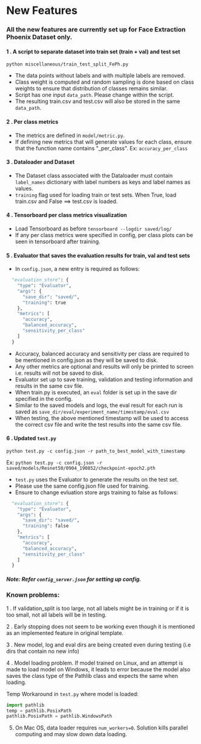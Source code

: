 # New Features

### All the new features are currently set up for Face Extraction Phoenix Dataset only.

#### 1 . A script to separate dataset into train set (train + val) and test set
`python miscellaneous/train_test_split_FePh.py`

- The data points without labels and with multiple labels are removed.
- Class weight is computed and random sampling is done based on class weights to ensure that distribution of classes remains similar.
- Script has one input `data_path`. Please change within the script.
- The resulting train.csv and test.csv will also be stored in the same `data_path`.

#### 2 . Per class metrics

- The metrics are defined in `model/metric.py`.
- If defining new metrics that will generate values for each class, ensure that the function name contains "_per_class".
 Ex: `accuracy_per_class`

#### 3 . Dataloader and Dataset

- The Dataset class associated with the Dataloader must contain `label_names` dictionary with label numbers as keys and
label names as values.
- `training` flag used for loading train or test sets. When True, load train.csv and False ==> test.csv is loaded.

#### 4 . Tensorboard per class metrics visualization

- Load Tensorboard as before  `tensorboard --logdir saved/log/`
- If any per class metrics were specified in config, per class plots can be seen in tensorboard after training.

#### 5 . Evaluator that saves the evaluation results for train, val and test sets

- In `config.json`, a new entry is required as follows:
```python
  "evaluation_store": {
    "type": "Evaluator",
    "args": {
      "save_dir": "saved/",
      "training": true
    },
    "metrics": [
      "accuracy",
      "balanced_accuracy",
      "sensitivity_per_class"
    ]
  }
  ```
- Accuracy, balanced accuracy and sensitivity per class are required to be mentioned in config.json as they will be saved to disk.
- Any other metrics are optional and results will only be printed to screen i.e. results will not be saved to disk. 
- Evaluator set up to save training, validation and testing information and results in the same csv file.
- When train.py is executed, an `eval` folder is set up in the save dir specified in the config.
- Similar to the saved models and logs, the eval result for each run is saved as `save_dir/eval/experiment_name/timestamp/eval.csv`
- When testing, the above mentioned timestamp will be used to access the correct csv file and write the test results into the same csv file.

#### 6 . Updated `test.py`

`python test.py -c config.json -r path_to_best_model_with_timestamp`

Ex: `python test.py -c config.json -r saved/models/Resnet50/0904_190852/checkpoint-epoch2.pth`

- `test.py` uses the Evaluator to generate the results on the test set.
- Please use the same config.json file used for training.
- Ensure to change evluation store args training to false as follows:
```python
  "evaluation_store": {
    "type": "Evaluator",
    "args": {
      "save_dir": "saved/",
      "training": false
    },
    "metrics": [
      "accuracy",
      "balanced_accuracy",
      "sensitivity_per_class"
    ]
  }
  ```
  
##### Note: Refer `config_server.json` for setting up config.

### Known problems:

1 . If validation_split is too large, not all labels might be in training or if it is too small, not all labels will be in testing.

2 . Early stopping does not seem to be working even though it is mentioned as an implemented feature in original template.

3 . New model, log and eval dirs are being created even during testing (i.e dirs that contain no new info)

4 . Model loading problem. If model trained on Linux, and an attempt is made to load model on Windows, it leads to error 
because the model also saves the class type of the Pathlib class and expects the same when loading.

Temp Workaround in `test.py` where model is loaded:
```python
import pathlib
temp = pathlib.PosixPath
pathlib.PosixPath = pathlib.WindowsPath
  ```

5. On Mac OS, data loader requires `num_workers=0`. Solution kills parallel computing and may slow down data loading. 